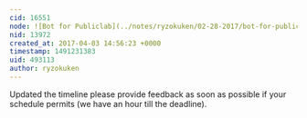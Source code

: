 ```yaml
---
cid: 16551
node: ![Bot for Publiclab](../notes/ryzokuken/02-28-2017/bot-for-publiclab)
nid: 13972
created_at: 2017-04-03 14:56:23 +0000
timestamp: 1491231383
uid: 493113
author: ryzokuken
---
```


Updated the timeline please provide feedback as soon as possible if your schedule permits (we have an hour till the deadline).
